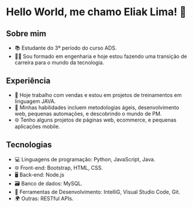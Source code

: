 # Hello World, me chamo Eliak Lima! 👋

## Sobre mim

- 📚 Estudante do 3º período do curso ADS.
- 👨‍💻 Sou formado em engenharia e hoje estou fazendo uma transição de carreira para o mundo da tecnologia.

## Experiência

- 💼 Hoje trabalho com vendas e estou em projetos de treinamentos em linguagem JAVA.
- 🔧 Minhas habilidades incluem metodologias ágeis, desenvolvimento web, pequenas automações, e descobrindo o mundo de PM.
- 🌐 Tenho alguns projetos de páginas web, ecommerce, e pequenas aplicações mobile.

## Tecnologias

- 💻 Linguagens de programação: Python, JavaScript, Java.
- 🌐 Front-end: Bootstrap, HTML, CSS.
- 🖥️ Back-end: Node.js
- 🗃️ Banco de dados: MySQL.
- 🧰 Ferramentas de Desenvolvimento: IntelliG, Visual Studio Code, Git.
- 🌍 Outras: RESTful APIs.